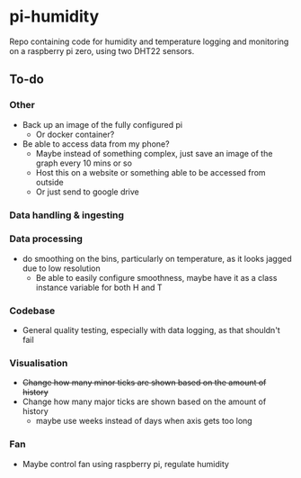 # pi-humidity
Repo containing code for humidity and temperature logging and monitoring on a raspberry pi zero, using two DHT22 sensors.

## To-do

### Other
- Back up an image of the fully configured pi
  - Or docker container?
- Be able to access data from my phone?
  - Maybe instead of something complex, just save an image of the graph every 10 mins or so
  - Host this on a website or something able to be accessed from outside
  - Or just send to google drive

### Data handling & ingesting

### Data processing
- do smoothing on the bins, particularly on temperature, as it looks jagged due to low resolution
  - Be able to easily configure smoothness, maybe have it as a class instance variable for both H and T

### Codebase
- General quality testing, especially with data logging, as that shouldn't fail

### Visualisation
- ~~Change how many minor ticks are shown based on the amount of history~~
- Change how many major ticks are shown based on the amount of history
  - maybe use weeks instead of days when axis gets too long

### Fan
- Maybe control fan using raspberry pi, regulate humidity


